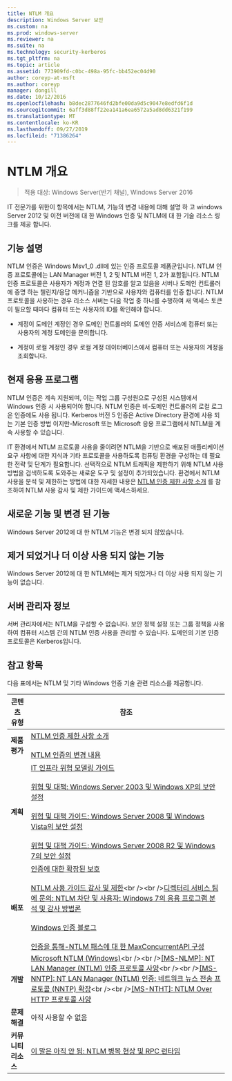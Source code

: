 ```yaml
---
title: NTLM 개요
description: Windows Server 보안
ms.custom: na
ms.prod: windows-server
ms.reviewer: na
ms.suite: na
ms.technology: security-kerberos
ms.tgt_pltfrm: na
ms.topic: article
ms.assetid: 773909fd-c0bc-498a-95fc-bb452ec04d90
author: coreyp-at-msft
ms.author: coreyp
manager: dongill
ms.date: 10/12/2016
ms.openlocfilehash: b8dec2877646fd2bfe00da9d5c9047e8edfd6f1d
ms.sourcegitcommit: 6aff3d88ff22ea141a6ea6572a5ad8dd6321f199
ms.translationtype: MT
ms.contentlocale: ko-KR
ms.lasthandoff: 09/27/2019
ms.locfileid: "71386264"
---
```

# <a name="ntlm-overview"></a>NTLM 개요

>적용 대상: Windows Server(반기 채널), Windows Server 2016

IT 전문가를 위한이 항목에서는 NTLM, 기능의 변경 내용에 대해 설명 하 고 windows Server 2012 및 이전 버전에 대 한 Windows 인증 및 NTLM에 대 한 기술 리소스 링크를 제공 합니다.

## <a name="BKMK_OVER"></a>기능 설명
NTLM 인증은 Windows Msv1\_0 .dll에 있는 인증 프로토콜 제품군입니다. NTLM 인증 프로토콜에는 LAN Manager 버전 1, 2 및 NTLM 버전 1, 2가 포함됩니다. NTLM 인증 프로토콜은 사용자가 계정과 연결 된 암호를 알고 있음을 서버나 도메인 컨트롤러에 증명 하는 챌린지\/응답 메커니즘을 기반으로 사용자와 컴퓨터를 인증 합니다. NTLM 프로토콜을 사용하는 경우 리소스 서버는 다음 작업 중 하나를 수행하여 새 액세스 토큰이 필요할 때마다 컴퓨터 또는 사용자의 ID를 확인해야 합니다.

-   계정이 도메인 계정인 경우 도메인 컨트롤러의 도메인 인증 서비스에 컴퓨터 또는 사용자의 계정 도메인을 문의합니다.

-   계정이 로컬 계정인 경우 로컬 계정 데이터베이스에서 컴퓨터 또는 사용자의 계정을 조회합니다.

## <a name="BKMK_APP"></a>현재 응용 프로그램
NTLM 인증은 계속 지원되며, 이는 작업 그룹 구성원으로 구성된 시스템에서 Windows 인증 시 사용되어야 합니다. NTLM 인증은 비\-도메인 컨트롤러의 로컬 로그온 인증에도 사용 됩니다. Kerberos 버전 5 인증은 Active Directory 환경에 사용 되는 기본 인증 방법 이지만\-Microsoft 또는 Microsoft 응용 프로그램에서 NTLM을 계속 사용할 수 있습니다.

IT 환경에서 NTLM 프로토콜 사용을 줄이려면 NTLM을 기반으로 배포된 애플리케이션 요구 사항에 대한 지식과 기타 프로토콜을 사용하도록 컴퓨팅 환경을 구성하는 데 필요한 전략 및 단계가 필요합니다. 선택적으로 NTLM 트래픽을 제한하기 위해 NTLM 사용 방법을 검색하도록 도와주는 새로운 도구 및 설정이 추가되었습니다. 환경에서 NTLM 사용을 분석 및 제한하는 방법에 대한 자세한 내용은 [NTLM 인증 제한 사항 소개](https://technet.microsoft.com/library/dd560653(v=ws.10).aspx) 를 참조하여 NTLM 사용 감사 및 제한 가이드에 액세스하세요.

## <a name="BKMK_NEW"></a>새로운 기능 및 변경 된 기능
Windows Server 2012에 대 한 NTLM 기능은 변경 되지 않았습니다.

## <a name="BKMK_DEP"></a>제거 되었거나 더 이상 사용 되지 않는 기능
Windows Server 2012에 대 한 NTLM에는 제거 되었거나 더 이상 사용 되지 않는 기능이 없습니다.

## <a name="BKMK_INSTALL"></a>서버 관리자 정보
서버 관리자에서는 NTLM을 구성할 수 없습니다. 보안 정책 설정 또는 그룹 정책을 사용하여 컴퓨터 시스템 간의 NTLM 인증 사용을 관리할 수 있습니다. 도메인의 기본 인증 프로토콜은 Kerberos입니다.

## <a name="BKMK_LINKS"></a>참고 항목
다음 표에서는 NTLM 및 기타 Windows 인증 기술 관련 리소스를 제공합니다.

|콘텐츠 유형|참조|
|--------|-------|
|**제품 평가**|[NTLM 인증 제한 사항 소개](https://technet.microsoft.com/library/dd560653.aspx)<br /><br />[NTLM 인증의 변경 내용](https://technet.microsoft.com/library/dd566199.aspx)|
|**계획**|[IT 인프라 위협 모델링 가이드](https://technet.microsoft.com/library/dd941826.aspx)<br /><br />[위협 및 대책: Windows Server 2003 및 Windows XP의 보안 설정](https://technet.microsoft.com/library/dd162275.aspx)<br /><br />[위협 및 대책 가이드: Windows Server 2008 및 Windows Vista의 보안 설정](https://technet.microsoft.com/library/dd349791.aspx)<br /><br />[위협 및 대책 가이드: Windows Server 2008 R2 및 Windows 7의 보안 설정](https://technet.microsoft.com/library/hh125921.aspx)|
|**배포**|[인증에 대한 확장된 보호](https://support.microsoft.com/kb/968389)<br /><br />[NTLM 사용 가이드 감사 및 제한](https://technet.microsoft.com/library/jj865674(v=ws.10).aspx)<br /><br />[디렉터리 서비스 팀에 문의: NTLM 차단 및 사용자: Windows 7의 응용 프로그램 분석 및 감사 방법론](https://blogs.technet.com/askds/archive/2009/10/08/ntlm-blocking-and-you-application-analysis-and-auditing-methodologies-in-windows-7.aspx)<br /><br />[Windows 인증 블로그](https://blogs.technet.com/authentication/)<br /><br />[인증을 통해\-NTLM 패스에 대 한 MaxConcurrentAPI 구성](https://social.technet.microsoft.com/wiki/contents/articles/9759.configuring-maxconcurrentapi-for-ntlm-pass-through-authentication.aspx)|
|**개발**|[Microsoft NTLM \(Windows\)](https://msdn.microsoft.com/library/aa378749(VS.85).aspx)<br /><br />[\[MS\-NLMP\]: NT LAN Manager \(NTLM\) 인증 프로토콜 사양](https://msdn.microsoft.com/library/cc236621(PROT.10).aspx)<br /><br />[\[MS\-NNTP\]: NT LAN Manager \(NTLM\) 인증: 네트워크 뉴스 전송 프로토콜 \(NNTP\) 확장](https://msdn.microsoft.com/library/cc236774(PROT.10).aspx)<br /><br />[\[MS\-NTHT\]: NTLM Over HTTP 프로토콜 사양](https://msdn.microsoft.com/library/cc237488(PROT.10).aspx)|
|**문제 해결**|아직 사용할 수 없음|
|**커뮤니티 리소스**|[이 말은 아직 안 됨: NTLM 병목 현상 및 RPC 런타임](http://blogs.technet.com/b/askds/archive/2011/09/15/is-this-horse-dead-yet-ntlm-bottlenecks-and-the-rpc-runtime.aspx)|



